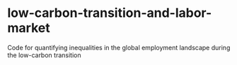 # low-carbon-transition-and-labor-market
Code for quantifying inequalities in the global employment landscape during the low-carbon  transition
